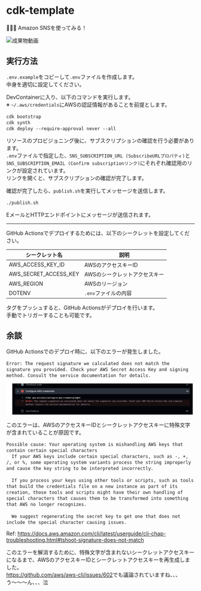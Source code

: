 # cdk-template

🏸🏸🏸 Amazon SNSを使ってみる！  

![成果物動画](./fruit.gif)  

## 実行方法

`.env.example`をコピーして`.env`ファイルを作成します。  
中身を適切に設定してください。  

DevContainerに入り、以下のコマンドを実行します。  
※ `~/.aws/credentials`にAWSの認証情報があることを前提とします。  

```shell
cdk bootstrap
cdk synth
cdk deploy --require-approval never --all
```

リソースのプロビジョニング後に、サブスクリプションの確認を行う必要があります。  
`.env`ファイルで指定した、`SNS_SUBSCRIPTION_URL (SubscribeURLプロパティ)`と`SNS_SUBSCRIPTION_EMAIL (Confirm subscriptionリンク)`にそれぞれ確認用のリンクが設定されています。  
リンクを開くと、サブスクリプションの確認が完了します。  

確認が完了したら、`publish.sh`を実行してメッセージを送信します。  

```shell
./publish.sh
```

EメールとHTTPエンドポイントにメッセージが送信されます。  

---

GitHub Actionsでデプロイするためには、以下のシークレットを設定してください。  

| シークレット名 | 説明 |
| --- | --- |
| AWS_ACCESS_KEY_ID | AWSのアクセスキーID |
| AWS_SECRET_ACCESS_KEY | AWSのシークレットアクセスキー |
| AWS_REGION | AWSのリージョン |
| DOTENV | `.env`ファイルの内容 |

タグをプッシュすると、GitHub Actionsがデプロイを行います。  
手動でトリガーすることも可能です。  

## 余談

GitHub Actionsでのデプロイ時に、以下のエラーが発生しました。  

```error
Error: The request signature we calculated does not match the signature you provided. Check your AWS Secret Access Key and signing method. Consult the service documentation for details.
```

![エラー](./error.png)  

このエラーは、AWSのアクセスキーIDとシークレットアクセスキーに特殊文字が含まれていることが原因です。  

```log
Possible cause: Your operating system is mishandling AWS keys that contain certain special characters
  If your AWS keys include certain special characters, such as -, +, /, or %, some operating system variants process the string improperly and cause the key string to be interpreted incorrectly.

  If you process your keys using other tools or scripts, such as tools that build the credentials file on a new instance as part of its creation, those tools and scripts might have their own handling of special characters that causes them to be transformed into something that AWS no longer recognizes.

  We suggest regenerating the secret key to get one that does not include the special character causing issues.
```
Ref: <https://docs.aws.amazon.com/cli/latest/userguide/cli-chap-troubleshooting.html#tshoot-signature-does-not-match>  

このエラーを解消するために、特殊文字が含まれないシークレットアクセスキーになるまで、AWSのアクセスキーIDとシークレットアクセスキーを再生成しました。  
<https://github.com/aws/aws-cli/issues/602>でも議論されていますね、、、  
う〜〜〜ん、、、泣  
